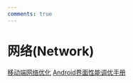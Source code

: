 ```yaml
---
comments: true
---
```

# 网络(Network)


[移动端网络优化](http://www.trinea.cn/android/mobile-performance-optimization/)
[Android界面性能调优手册](https://androidtest.org/android-graphics-performance-pattens/)
